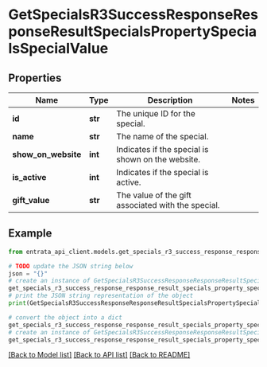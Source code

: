 # GetSpecialsR3SuccessResponseResponseResultSpecialsPropertySpecialsSpecialValue


## Properties

Name | Type | Description | Notes
------------ | ------------- | ------------- | -------------
**id** | **str** | The unique ID for the special. | 
**name** | **str** | The name of the special. | 
**show_on_website** | **int** | Indicates if the special is shown on the website. | 
**is_active** | **int** | Indicates if the special is active. | 
**gift_value** | **str** | The value of the gift associated with the special. | 

## Example

```python
from entrata_api_client.models.get_specials_r3_success_response_response_result_specials_property_specials_special_value import GetSpecialsR3SuccessResponseResponseResultSpecialsPropertySpecialsSpecialValue

# TODO update the JSON string below
json = "{}"
# create an instance of GetSpecialsR3SuccessResponseResponseResultSpecialsPropertySpecialsSpecialValue from a JSON string
get_specials_r3_success_response_response_result_specials_property_specials_special_value_instance = GetSpecialsR3SuccessResponseResponseResultSpecialsPropertySpecialsSpecialValue.from_json(json)
# print the JSON string representation of the object
print(GetSpecialsR3SuccessResponseResponseResultSpecialsPropertySpecialsSpecialValue.to_json())

# convert the object into a dict
get_specials_r3_success_response_response_result_specials_property_specials_special_value_dict = get_specials_r3_success_response_response_result_specials_property_specials_special_value_instance.to_dict()
# create an instance of GetSpecialsR3SuccessResponseResponseResultSpecialsPropertySpecialsSpecialValue from a dict
get_specials_r3_success_response_response_result_specials_property_specials_special_value_from_dict = GetSpecialsR3SuccessResponseResponseResultSpecialsPropertySpecialsSpecialValue.from_dict(get_specials_r3_success_response_response_result_specials_property_specials_special_value_dict)
```
[[Back to Model list]](../README.md#documentation-for-models) [[Back to API list]](../README.md#documentation-for-api-endpoints) [[Back to README]](../README.md)



